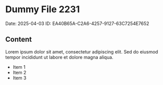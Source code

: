 # Dummy File 2231

Date: 2025-04-03
ID: EA40B65A-C2A6-4257-9127-63C7254E7652

## Content

Lorem ipsum dolor sit amet, consectetur adipiscing elit.
Sed do eiusmod tempor incididunt ut labore et dolore magna aliqua.

* Item 1
* Item 2
* Item 3

